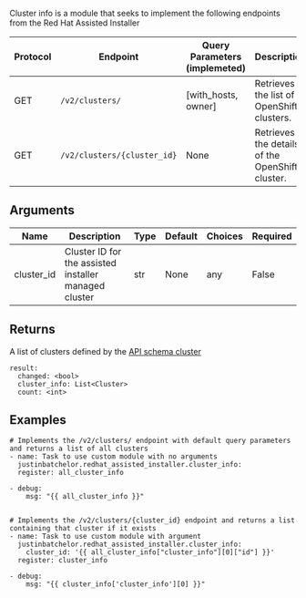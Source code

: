 Cluster info is a module that seeks to implement the following endpoints from the Red Hat Assisted Installer

| Protocol | Endpoint | Query Parameters (implemeted) | Description | 
| -------- | -------- | ----------------------------- | ----------- |
| GET      | `/v2/clusters/` | [with_hosts, owner] | Retrieves the list of OpenShift clusters. |
| GET      | `/v2/clusters/{cluster_id}` | None | Retrieves the details of the OpenShift cluster. |


## Arguments

| Name          | Description               | Type      | Default       | Choices               | Required | 
| ------------- | ------------------------- | --------- | ------------- | --------------------- | -------- |
| cluster_id    | Cluster ID for the assisted installer managed cluster |  str | None | any | False |  


## Returns

A list of clusters defined by the [API schema cluster](https://developers.redhat.com/api-catalog/api/assisted-install-service#schema-cluster)

    result:
      changed: <bool>
      cluster_info: List<Cluster>
      count: <int>


## Examples

    # Implements the /v2/clusters/ endpoint with default query parameters and returns a list of all clusters
    - name: Task to use custom module with no arguments
      justinbatchelor.redhat_assisted_installer.cluster_info:
      register: all_cluster_info

    - debug:
        msg: "{{ all_cluster_info }}"


    # Implements the /v2/clusters/{cluster_id} endpoint and returns a list containing that cluster if it exists
    - name: Task to use custom module with argument
      justinbatchelor.redhat_assisted_installer.cluster_info:
        cluster_id: '{{ all_cluster_info["cluster_info"][0]["id"] }}'
      register: cluster_info

    - debug:
        msg: "{{ cluster_info['cluster_info'][0] }}"